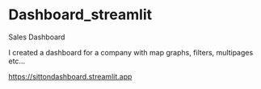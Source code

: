 # Dashboard_streamlit
Sales Dashboard


I created a dashboard for a company with map graphs, filters, multipages etc...

https://sittondashboard.streamlit.app
